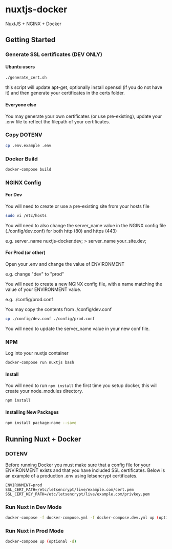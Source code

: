 # nuxtjs-docker
NuxtJS + NGINX + Docker

## Getting Started
### Generate SSL certificates (DEV ONLY)
#### Ubuntu users
``` bash
./generate_cert.sh
```
this script will update apt-get, optionally install openssl (if you do not have it) and then generate your certificates in the certs folder.

#### Everyone else
You may generate your own certificates (or use pre-existing), update your .env file to reflect the filepath of your certificates.

### Copy DOTENV
``` bash
cp .env.example .env
```

### Docker Build
``` bash
docker-compose build
```

### NGINX Config

#### For Dev
You will need to create or use a pre-existing site from your hosts file

``` bash
sudo vi /etc/hosts
```

You will need to also change the server_name value in the NGINX config file (./config/dev.conf) for both http (80) and https (443)

e.g. server_name nuxtjs-docker.dev; > server_name your_site.dev;
#### For Prod (or other)
Open your .env and change the value of ENVIRONMENT

e.g. change "dev" to "prod"

You will need to create a new NGINX config file, with a name matching the value of your ENVIRONMENT value.

e.g. ./config/prod.conf

You may copy the contents from ./config/dev.conf

``` bash
cp ./config/dev.conf ./config/prod.conf
```

You will need to update the server_name value in your new conf file.

### NPM
Log into your nuxtjs container
``` bash
docker-compose run nuxtjs bash
```

#### Install
You will need to run `npm install` the first time you setup docker, this will create your node_modules directory.
``` bash
npm install
```

#### Installing New Packages
``` bash
npm install package-name --save
```

## Running Nuxt + Docker
### DOTENV
Before running Docker you must make sure that a config file for your ENVIRONMENT exists and that you have included SSL certificates. Below is an example of a production .env using letsencrypt certificates.
```
ENVIRONMENT=prod
SSL_CERT_PATH=/etc/letsencrypt/live/example.com/cert.pem
SSL_CERT_KEY_PATH=/etc/letsencrypt/live/example.com/privkey.pem
```

### Run Nuxt in Dev Mode
``` bash
docker-compose -f docker-compose.yml -f docker-compose.dev.yml up (optional -d)
```

### Run Nuxt in Prod Mode
``` bash
docker-compose up (optional -d)
```

